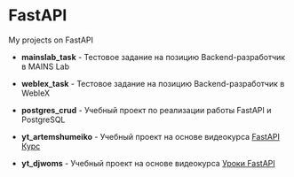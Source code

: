 # FastAPI

My projects on FastAPI

- **mainslab_task** - Тестовое задание на позицию Backend-разработчик в MAINS Lab

- **weblex_task** - Тестовое задание на позицию Backend-разработчик в WebleX

- **postgres_crud** - Учебный проект по реализации работы FastAPI и PostgreSQL

- **yt_artemshumeiko** - Учебный проект на основе видеокурса [FastAPI Курс](https://www.youtube.com/playlist?list=PLeLN0qH0-mCVQKZ8-W1LhxDcVlWtTALCS)

- **yt_djwoms** - Учебный проект на основе видеокурса [Уроки FastAPI](https://www.youtube.com/playlist?list=PLaED5GKTiQG8GW5Rv2hf3tRS-d9t9liUt)
